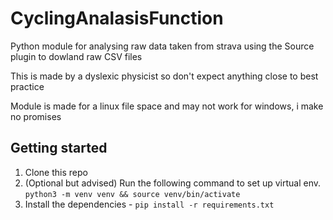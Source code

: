 # CyclingAnalasisFunction
Python module for analysing raw data taken from strava using the Source plugin to dowland raw CSV files

This is made by a dyslexic physicist so don't expect anything close to best practice

Module is made for a linux file space and may not work for windows, i make no promises

## Getting started

1. Clone this repo
2. (Optional but advised) Run the following command to set up virtual env. `python3 -m venv venv && source venv/bin/activate`
3. Install the dependencies - `pip install -r requirements.txt`
